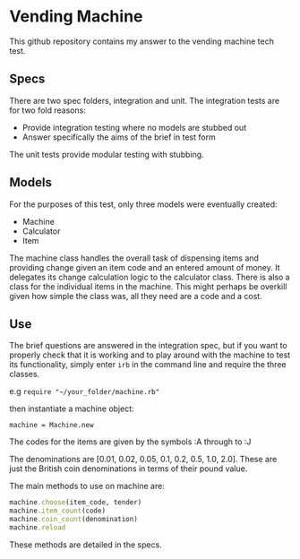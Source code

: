# Vending Machine

This github repository contains my answer to the vending machine tech test.

## Specs
There are two spec folders, integration and unit. The integration tests are
for two fold reasons:

* Provide integration testing where no models are stubbed out
* Answer specifically the aims of the brief in test form

The unit tests provide modular testing with stubbing.

## Models
For the purposes of this test, only three models were eventually created:
* Machine
* Calculator
* Item

The machine class handles the overall task of dispensing items and providing
change given an item code and an entered amount of money. It delegates its
change calculation logic to the calculator class. There is also a class for the
individual items in the machine. This might perhaps be overkill given how
simple the class was, all they need are a code and a cost.

## Use
The brief questions are answered in the integration spec, but if you want to
properly check that it is working and to play around with the machine to test
its functionality, simply enter `irb` in the command line and require the three
classes.

e.g `require "~/your_folder/machine.rb"`

then instantiate a machine object:

`machine = Machine.new`

The codes for the items are given by the symbols :A through to :J

The denominations are [0.01, 0.02, 0.05, 0.1, 0.2, 0.5, 1.0, 2.0].
These are just the British coin denominations in terms of their
pound value.

The main methods to use on machine are:

```ruby
machine.choose(item_code, tender)
machine.item_count(code)
machine.coin_count(denomination)
machine.reload
```

These methods are detailed in the specs.
